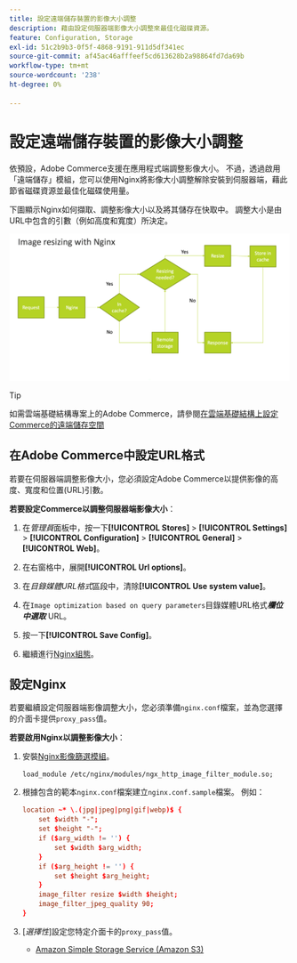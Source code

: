 ```yaml
---
title: 設定遠端儲存裝置的影像大小調整
description: 藉由設定伺服器端影像大小調整來最佳化磁碟資源。
feature: Configuration, Storage
exl-id: 51c2b9b3-0f5f-4868-9191-911d5df341ec
source-git-commit: af45ac46afffeef5cd613628b2a98864fd7da69b
workflow-type: tm+mt
source-wordcount: '238'
ht-degree: 0%

---
```


# 設定遠端儲存裝置的影像大小調整

依預設，Adobe Commerce支援在應用程式端調整影像大小。 不過，透過啟用「遠端儲存」模組，您可以使用Nginx將影像大小調整解除安裝到伺服器端，藉此節省磁碟資源並最佳化磁碟使用量。

下圖顯示Nginx如何擷取、調整影像大小以及將其儲存在快取中。 調整大小是由URL中包含的引數（例如高度和寬度）所決定。

![影像調整大小](../../assets/configuration/remote-storage-nginx-image-resize.png)

>[!TIP]
>
>如需雲端基礎結構專案上的Adobe Commerce，請參閱[在雲端基礎結構上設定Commerce的遠端儲存空間](cloud-support.md)

## 在Adobe Commerce中設定URL格式

若要在伺服器端調整影像大小，您必須設定Adobe Commerce以提供影像的高度、寬度和位置(URL)引數。

**若要設定Commerce以調整伺服器端影像大小**：

1. 在&#x200B;_管理員_&#x200B;面板中，按一下&#x200B;**[!UICONTROL Stores]** > **[!UICONTROL Settings]** > **[!UICONTROL Configuration]** > **[!UICONTROL General]** > **[!UICONTROL Web]**。

1. 在右窗格中，展開&#x200B;**[!UICONTROL Url options]**。

1. 在&#x200B;_目錄媒體URL格式_&#x200B;區段中，清除&#x200B;**[!UICONTROL Use system value]**。

1. 在`Image optimization based on query parameters`目錄媒體URL格式&#x200B;**_欄位中選取_** URL。

1. 按一下&#x200B;**[!UICONTROL Save Config]**。

1. 繼續進行[Nginx組態](#configure-nginx)。

## 設定Nginx

若要繼續設定伺服器端影像調整大小，您必須準備`nginx.conf`檔案，並為您選擇的介面卡提供`proxy_pass`值。

**若要啟用Nginx以調整影像大小**：

1. 安裝[Nginx影像篩選模組][nginx-module]。

   ```shell
   load_module /etc/nginx/modules/ngx_http_image_filter_module.so;
   ```

1. 根據包含的範本`nginx.conf`檔案建立`nginx.conf.sample`檔案。 例如：

   ```conf
   location ~* \.(jpg|jpeg|png|gif|webp)$ {
       set $width "-";
       set $height "-";
       if ($arg_width != '') {
           set $width $arg_width;
       }
       if ($arg_height != '') {
           set $height $arg_height;
       }
       image_filter resize $width $height;
       image_filter_jpeg_quality 90;
   }
   ```

1. [_選擇性_]&#x200B;設定您特定介面卡的`proxy_pass`值。

   - [Amazon Simple Storage Service (Amazon S3)](remote-storage-aws-s3.md)

<!-- link definitions -->

[nginx-module]: https://nginx.org/en/docs/http/ngx_http_image_filter_module.html
